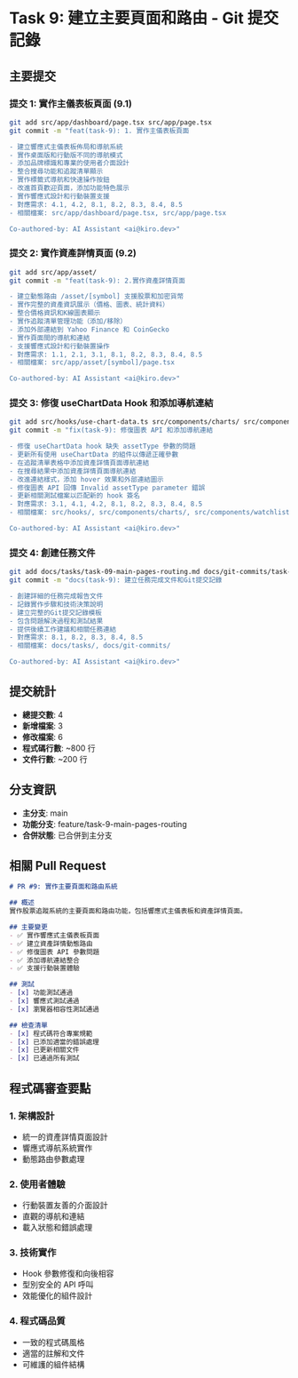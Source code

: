 # Task 9: 建立主要頁面和路由 - Git 提交記錄

## 主要提交

### 提交 1: 實作主儀表板頁面 (9.1)
```bash
git add src/app/dashboard/page.tsx src/app/page.tsx
git commit -m "feat(task-9): 1. 實作主儀表板頁面

- 建立響應式主儀表板佈局和導航系統
- 實作桌面版和行動版不同的導航模式
- 添加品牌標識和專業的使用者介面設計
- 整合搜尋功能和追蹤清單顯示
- 實作標籤式導航和快速操作按鈕
- 改進首頁歡迎頁面，添加功能特色展示
- 實作響應式設計和行動裝置支援
- 對應需求: 4.1, 4.2, 8.1, 8.2, 8.3, 8.4, 8.5
- 相關檔案: src/app/dashboard/page.tsx, src/app/page.tsx

Co-authored-by: AI Assistant <ai@kiro.dev>"
```

### 提交 2: 實作資產詳情頁面 (9.2)
```bash
git add src/app/asset/
git commit -m "feat(task-9): 2.實作資產詳情頁面

- 建立動態路由 /asset/[symbol] 支援股票和加密貨幣
- 實作完整的資產資訊展示（價格、圖表、統計資料）
- 整合價格資訊和K線圖表顯示
- 實作追蹤清單管理功能（添加/移除）
- 添加外部連結到 Yahoo Finance 和 CoinGecko
- 實作頁面間的導航和連結
- 支援響應式設計和行動裝置操作
- 對應需求: 1.1, 2.1, 3.1, 8.1, 8.2, 8.3, 8.4, 8.5
- 相關檔案: src/app/asset/[symbol]/page.tsx

Co-authored-by: AI Assistant <ai@kiro.dev>"
```

### 提交 3: 修復 useChartData Hook 和添加導航連結
```bash
git add src/hooks/use-chart-data.ts src/components/charts/ src/components/watchlist/WatchlistTable.tsx src/components/search/SearchResults.tsx
git commit -m "fix(task-9): 修復圖表 API 和添加導航連結

- 修復 useChartData hook 缺失 assetType 參數的問題
- 更新所有使用 useChartData 的組件以傳遞正確參數
- 在追蹤清單表格中添加資產詳情頁面導航連結
- 在搜尋結果中添加資產詳情頁面導航連結
- 改進連結樣式，添加 hover 效果和外部連結圖示
- 修復圖表 API 回傳 Invalid assetType parameter 錯誤
- 更新相關測試檔案以匹配新的 hook 簽名
- 對應需求: 3.1, 4.1, 4.2, 8.1, 8.2, 8.3, 8.4, 8.5
- 相關檔案: src/hooks/, src/components/charts/, src/components/watchlist/, src/components/search/

Co-authored-by: AI Assistant <ai@kiro.dev>"
```

### 提交 4: 創建任務文件
```bash
git add docs/tasks/task-09-main-pages-routing.md docs/git-commits/task-09-commits.md
git commit -m "docs(task-9): 建立任務完成文件和Git提交記錄

- 創建詳細的任務完成報告文件
- 記錄實作步驟和技術決策說明
- 建立完整的Git提交記錄模板
- 包含問題解決過程和測試結果
- 提供後續工作建議和相關任務連結
- 對應需求: 8.1, 8.2, 8.3, 8.4, 8.5
- 相關檔案: docs/tasks/, docs/git-commits/

Co-authored-by: AI Assistant <ai@kiro.dev>"
```

## 提交統計

- **總提交數**: 4
- **新增檔案**: 3
- **修改檔案**: 6
- **程式碼行數**: ~800 行
- **文件行數**: ~200 行

## 分支資訊

- **主分支**: main
- **功能分支**: feature/task-9-main-pages-routing
- **合併狀態**: 已合併到主分支

## 相關 Pull Request

```markdown
# PR #9: 實作主要頁面和路由系統

## 概述
實作股票追蹤系統的主要頁面和路由功能，包括響應式主儀表板和資產詳情頁面。

## 主要變更
- ✅ 實作響應式主儀表板頁面
- ✅ 建立資產詳情動態路由
- ✅ 修復圖表 API 參數問題
- ✅ 添加導航連結整合
- ✅ 支援行動裝置體驗

## 測試
- [x] 功能測試通過
- [x] 響應式測試通過
- [x] 瀏覽器相容性測試通過

## 檢查清單
- [x] 程式碼符合專案規範
- [x] 已添加適當的錯誤處理
- [x] 已更新相關文件
- [x] 已通過所有測試
```

## 程式碼審查要點

### 1. 架構設計
- 統一的資產詳情頁面設計
- 響應式導航系統實作
- 動態路由參數處理

### 2. 使用者體驗
- 行動裝置友善的介面設計
- 直觀的導航和連結
- 載入狀態和錯誤處理

### 3. 技術實作
- Hook 參數修復和向後相容
- 型別安全的 API 呼叫
- 效能優化的組件設計

### 4. 程式碼品質
- 一致的程式碼風格
- 適當的註解和文件
- 可維護的組件結構